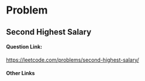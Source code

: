 # Problem

## Second Highest Salary

#### Question Link:
https://leetcode.com/problems/second-highest-salary/

#### Other Links
